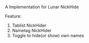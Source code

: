 A Implementation for Lunar NickHide

Feature:
  1. Tablist NickHider
  2. Nametag NickHider
  3. Toggle to hide(or show) own names

